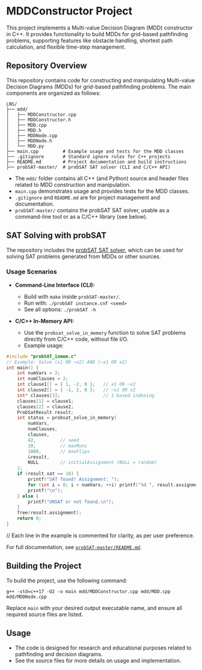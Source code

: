# MDDConstructor Project

This project implements a Multi-value Decision Diagram (MDD) constructor in C++. It provides functionality to build MDDs for grid-based pathfinding problems, supporting features like obstacle handling, shortest path calculation, and flexible time-step management.

## Repository Overview

This repository contains code for constructing and manipulating Multi-value Decision Diagrams (MDDs) for grid-based pathfinding problems. The main components are organized as follows:

```
LNS/
├── mdd/
│   ├── MDDConstructor.cpp
│   ├── MDDConstructor.h
│   ├── MDD.cpp
│   ├── MDD.h
│   ├── MDDNode.cpp
│   ├── MDDNode.h
│   └── MDD.py
├── main.cpp         # Example usage and tests for the MDD classes
├── .gitignore       # Standard ignore rules for C++ projects
├── README.md        # Project documentation and build instructions
├── probSAT-master/  # probSAT SAT solver (CLI and C/C++ API)
```

- The `mdd/` folder contains all C++ (and Python) source and header files related to MDD construction and manipulation.
- `main.cpp` demonstrates usage and provides tests for the MDD classes.
- `.gitignore` and `README.md` are for project management and documentation.
- `probSAT-master/` contains the probSAT SAT solver, usable as a command-line tool or as a C/C++ library (see below).

## SAT Solving with probSAT

The repository includes the [probSAT SAT solver](probSAT-master/README.md), which can be used for solving SAT problems generated from MDDs or other sources.

### Usage Scenarios

- **Command-Line Interface (CLI):**
  - Build with `make` inside `probSAT-master/`.
  - Run with: `./probSAT instance.cnf <seed>`
  - See all options: `./probSAT -h`

- **C/C++ In-Memory API:**
  - Use the `probsat_solve_in_memory` function to solve SAT problems directly from C/C++ code, without file I/O.
  - Example usage:

```c
#include "probSAT_inmem.c"
// Example: Solve (x1 OR ~x2) AND (~x1 OR x2)
int main() {
    int numVars = 2;
    int numClauses = 2;
    int clause1[] = { 1, -2, 0 };   // x1 OR ~x2
    int clause2[] = { -1, 2, 0 };   // ~x1 OR x2
    int* clauses[3];                // 1-based indexing
    clauses[1] = clause1;
    clauses[2] = clause2;
    ProbSatResult result;
    int status = probsat_solve_in_memory(
        numVars,
        numClauses,
        clauses,
        42,         // seed
        10,         // maxRuns
        1000,       // maxFlips
        &result,
        NULL        // initialAssignment (NULL = random)
    );
    if (result.sat == 10) {
        printf("SAT found! Assignment: ");
        for (int i = 0; i < numVars; ++i) printf("%d ", result.assignment[i]);
        printf("\n");
    } else {
        printf("UNSAT or not found.\n");
    }
    free(result.assignment);
    return 0;
}
```
// Each line in the example is commented for clarity, as per user preference.

For full documentation, see [`probSAT-master/README.md`](probSAT-master/README.md).

## Building the Project

To build the project, use the following command:

```
g++ -std=c++17 -O2 -o main mdd/MDDConstructor.cpp mdd/MDD.cpp mdd/MDDNode.cpp
```

Replace `main` with your desired output executable name, and ensure all required source files are listed.

## Usage
- The code is designed for research and educational purposes related to pathfinding and decision diagrams.
- See the source files for more details on usage and implementation. 